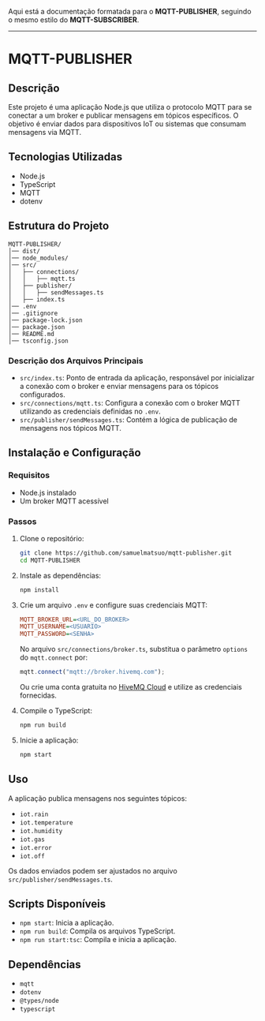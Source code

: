 Aqui está a documentação formatada para o **MQTT-PUBLISHER**, seguindo o mesmo estilo do **MQTT-SUBSCRIBER**.

---

# MQTT-PUBLISHER

## Descrição

Este projeto é uma aplicação Node.js que utiliza o protocolo MQTT para se conectar a um broker e publicar mensagens em tópicos específicos. O objetivo é enviar dados para dispositivos IoT ou sistemas que consumam mensagens via MQTT.

## Tecnologias Utilizadas

- Node.js
- TypeScript
- MQTT
- dotenv

## Estrutura do Projeto

```
MQTT-PUBLISHER/
│── dist/
│── node_modules/
│── src/
│   ├── connections/
│   │   ├── mqtt.ts
│   ├── publisher/
│   │   ├── sendMessages.ts
│   ├── index.ts
│── .env
│── .gitignore
│── package-lock.json
│── package.json
│── README.md
│── tsconfig.json
```

### Descrição dos Arquivos Principais

- `src/index.ts`: Ponto de entrada da aplicação, responsável por inicializar a conexão com o broker e enviar mensagens para os tópicos configurados.
- `src/connections/mqtt.ts`: Configura a conexão com o broker MQTT utilizando as credenciais definidas no `.env`.
- `src/publisher/sendMessages.ts`: Contém a lógica de publicação de mensagens nos tópicos MQTT.

## Instalação e Configuração

### Requisitos

- Node.js instalado
- Um broker MQTT acessível

### Passos

1. Clone o repositório:
   ```sh
   git clone https://github.com/samuelmatsuo/mqtt-publisher.git
   cd MQTT-PUBLISHER
   ```
2. Instale as dependências:
   ```sh
   npm install
   ```
3. Crie um arquivo `.env` e configure suas credenciais MQTT:

   ```ini
   MQTT_BROKER_URL=<URL_DO_BROKER>
   MQTT_USERNAME=<USUARIO>
   MQTT_PASSWORD=<SENHA>
   ```

   No arquivo `src/connections/broker.ts`, substitua o parâmetro `options` do `mqtt.connect` por:

   ```typescript
   mqtt.connect("mqtt://broker.hivemq.com");
   ```

   Ou crie uma conta gratuita no [HiveMQ Cloud](https://console.hivemq.cloud/) e utilize as credenciais fornecidas.

4. Compile o TypeScript:
   ```sh
   npm run build
   ```
5. Inicie a aplicação:
   ```sh
   npm start
   ```

## Uso

A aplicação publica mensagens nos seguintes tópicos:

- `iot.rain`
- `iot.temperature`
- `iot.humidity`
- `iot.gas`
- `iot.error`
- `iot.off`

Os dados enviados podem ser ajustados no arquivo `src/publisher/sendMessages.ts`.

## Scripts Disponíveis

- `npm start`: Inicia a aplicação.
- `npm run build`: Compila os arquivos TypeScript.
- `npm run start:tsc`: Compila e inicia a aplicação.

## Dependências

- `mqtt`
- `dotenv`
- `@types/node`
- `typescript`
